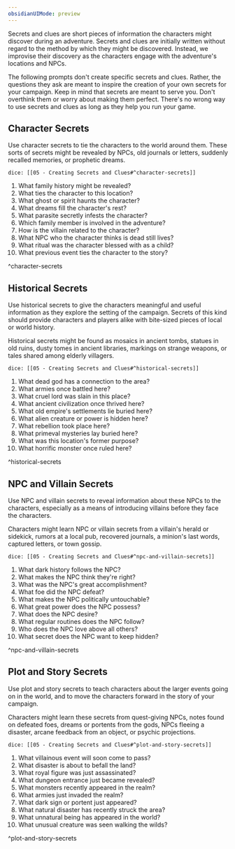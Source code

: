 ```yaml
---
obsidianUIMode: preview
---
```


Secrets and clues are short pieces of information the characters might discover during an adventure. Secrets and clues are initially written without regard to the method by which they might be discovered. Instead, we improvise their discovery as the characters engage with the adventure's locations and NPCs.

The following prompts don't create specific secrets and clues. Rather, the questions they ask are meant to inspire the creation of your own secrets for your campaign. Keep in mind that secrets are meant to serve you. Don't overthink them or worry about making them perfect. There's no wrong way to use secrets and clues as long as they help you run your game.

## Character Secrets

Use character secrets to tie the characters to the world around them. These sorts of secrets might be revealed by NPCs, old journals or letters, suddenly recalled memories, or prophetic dreams.

`dice: [[05 - Creating Secrets and Clues#^character-secrets]]`

1. What family history might be revealed?
2. What ties the character to this location?
3. What ghost or spirit haunts the character?
4. What dreams fill the character's rest?
5. What parasite secretly infests the character?
6. Which family member is involved in the adventure?
7. How is the villain related to the character?
8. What NPC who the character thinks is dead still lives?
9. What ritual was the character blessed with as a child?
10. What previous event ties the character to the story?

^character-secrets

## Historical Secrets

Use historical secrets to give the characters meaningful and useful information as they explore the setting of the campaign. Secrets of this kind should provide characters and players alike with bite-sized pieces of local or world history.

Historical secrets might be found as mosaics in ancient tombs, statues in old ruins, dusty tomes in ancient libraries, markings on strange weapons, or tales shared among elderly villagers.

`dice: [[05 - Creating Secrets and Clues#^historical-secrets]]`

1. What dead god has a connection to the area?
2. What armies once battled here?
3. What cruel lord was slain in this place?
4. What ancient civilization once thrived here?
5. What old empire's settlements lie buried here?
6. What alien creature or power is hidden here?
7. What rebellion took place here?
8. What primeval mysteries lay buried here?
9. What was this location's former purpose?
10. What horrific monster once ruled here?

^historical-secrets

## NPC and Villain Secrets

Use NPC and villain secrets to reveal information about these NPCs to the characters, especially as a means of introducing villains before they face the characters.

Characters might learn NPC or villain secrets from a villain's herald or sidekick, rumors at a local pub, recovered journals, a minion's last words, captured letters, or town gossip.

`dice: [[05 - Creating Secrets and Clues#^npc-and-villain-secrets]]`

1. What dark history follows the NPC?
2. What makes the NPC think they're right?
3. What was the NPC's great accomplishment?
4. What foe did the NPC defeat?
5. What makes the NPC politically untouchable?
6. What great power does the NPC possess?
7. What does the NPC desire?
8. What regular routines does the NPC follow?
9. Who does the NPC love above all others?
10. What secret does the NPC want to keep hidden?

^npc-and-villain-secrets

## Plot and Story Secrets

Use plot and story secrets to teach characters about the larger events going on in the world, and to move the characters forward in the story of your campaign.

Characters might learn these secrets from quest-giving NPCs, notes found on defeated foes, dreams or portents from the gods, NPCs fleeing a disaster, arcane feedback from an object, or psychic projections.

`dice: [[05 - Creating Secrets and Clues#^plot-and-story-secrets]]`

1. What villainous event will soon come to pass?
2. What disaster is about to befall the land?
3. What royal figure was just assassinated?
4. What dungeon entrance just became revealed?
5. What monsters recently appeared in the realm?
6. What armies just invaded the realm?
7. What dark sign or portent just appeared?
8. What natural disaster has recently struck the area?
9. What unnatural being has appeared in the world?
10. What unusual creature was seen walking the wilds?

^plot-and-story-secrets
